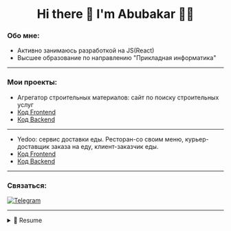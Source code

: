 <h1 align='center'>
  Hi there 👋 I'm Abubakar 👨‍💻
</h1>

### Обо мне:
- Активно занимаюсь разработкой на JS(React)
- Высшее образование по направлению "Прикладная информатика"
____
### Мои проекты:
- Агрегатор строительных материалов: сайт по поиску строительных услуг
- [Код Frontend](https://github.com/AbuYas7/aggregator-front)
- [Код Backend](https://github.com/AbuYas7/aggregator-backend)
 -------------------------------------------------------
- Yedoo: сервис доставки еды. Ресторан-со своим меню, курьер-доставщик заказа на еду, клиент-заказчик еды.
- [Код Frontend](https://github.com/AbuYas7/yedoo-frontend-1)
- [Код Backend](https://github.com/AbuYas7/yedoo-backend)
----------------------------------------------------------

### Связаться:

[![Telegram](https://img.shields.io/badge/Telegram-111111?style=for-the-badge&logo=telegram)](https://t.me/yas7_in)
____

<details>
  <summary>📃 Resume</summary>


### Мой стек:

<p>
  
  <img alt="JavaScript" src="https://img.shields.io/badge/-JavaScript-red?style=for-the-badge&logo=JavaScript&logoColor=white"/>   
  <img alt="React" src="https://img.shields.io/badge/-React-45b8d8?style=for-the-badge&logo=react&logoColor=white" />    
  <img alt="Redux" src="https://img.shields.io/badge/-Redux-430098?style=for-the-badge&logo=redux&logoColor=white" />   
  <img alt="WebPack" src="https://img.shields.io/badge/webpack-111111?style=for-the-badge&logo=Webpack" />   
  <img alt="Express" src="https://img.shields.io/badge/-Express-pink?style=for-the-badge&logo=Express&logoColor=black" />
  <img alt="Nodejs" src="https://img.shields.io/badge/-Nodejs-43853d?style=for-the-badge&logo=Node.js&logoColor=white" />
  <img alt="MongoDB" src="https://img.shields.io/badge/-mongo_DB-white?style=for-the-badge&logo=mongoDB&logoColor=43853d" /> 
  
  
</p>
